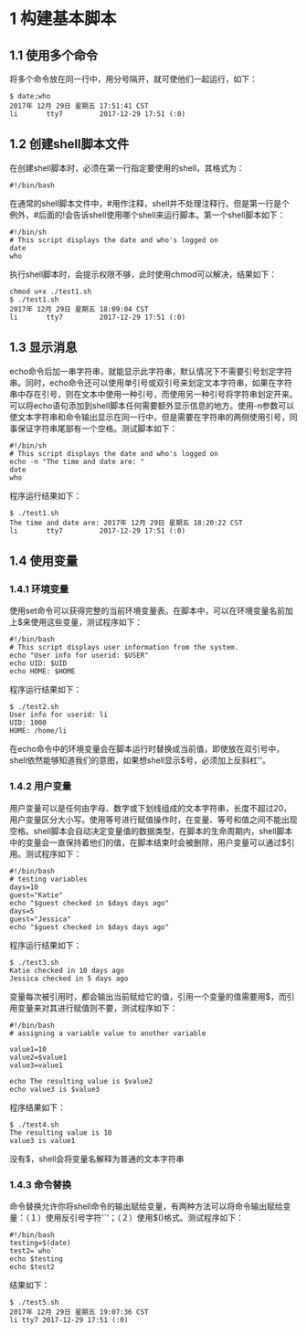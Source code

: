 # 1 构建基本脚本
## 1.1 使用多个命令
将多个命令放在同一行中，用分号隔开，就可使他们一起运行，如下：
```
$ date;who
2017年 12月 29日 星期五 17:51:41 CST
li       tty7         2017-12-29 17:51 (:0)
```
## 1.2 创建shell脚本文件
在创建shell脚本时，必须在第一行指定要使用的shell，其格式为：
```
#!/bin/bash
```
在通常的shell脚本文件中，#用作注释，shell并不处理注释行。但是第一行是个例外，#后面的!会告诉shell使用哪个shell来运行脚本。第一个shell脚本如下：
```
#!/bin/sh
# This script displays the date and who's logged on
date
who
```
执行shell脚本时，会提示权限不够，此时使用chmod可以解决，结果如下：
```
chmod u+x ./test1.sh
$ ./test1.sh
2017年 12月 29日 星期五 18:09:04 CST
li       tty7         2017-12-29 17:51 (:0)
```
## 1.3 显示消息
echo命令后加一串字符串，就能显示此字符串，默认情况下不需要引号划定字符串。同时，echo命令还可以使用单引号或双引号来划定文本字符串，如果在字符串中存在引号，则在文本中使用一种引号，而使用另一种引号将字符串划定开来。可以将echo语句添加到shell脚本任何需要额外显示信息的地方。使用-n参数可以使文本字符串和命令输出显示在同一行中，但是需要在字符串的两侧使用引号，同事保证字符串尾部有一个空格。测试脚本如下：
```
#!/bin/sh
# This script displays the date and who's logged on
echo -n "The time and date are: "
date
who
```
程序运行结果如下：
```
$ ./test1.sh
The time and date are: 2017年 12月 29日 星期五 18:20:22 CST
li       tty7         2017-12-29 17:51 (:0)
```
## 1.4 使用变量
### 1.4.1 环境变量
使用set命令可以获得完整的当前环境变量表。在脚本中，可以在环境变量名前加上$来使用这些变量，测试程序如下：
```
#!/bin/bash
# This script displays user information from the system.
echo "User info for userid: $USER"
echo UID: $UID
echo HOME: $HOME
```
程序运行结果如下：
```
$ ./test2.sh
User info for userid: li
UID: 1000
HOME: /home/li
```
在echo命令中的环境变量会在脚本运行时替换成当前值，即使放在双引号中，shell依然能够知道我们的意图，如果想shell显示$号，必须加上反斜杠'\'。
### 1.4.2 用户变量
用户变量可以是任何由字母、数字或下划线组成的文本字符串，长度不超过20，用户变量区分大小写。使用等号进行赋值操作时，在变量、等号和值之间不能出现空格。shell脚本会自动决定变量值的数据类型，在脚本的生命周期内，shell脚本中的变量会一直保持着他们的值，在脚本结束时会被删除，用户变量可以通过$引用。测试程序如下：
```
#!/bin/bash
# testing variables
days=10
guest="Katie"
echo "$guest checked in $days days ago"
days=5
guest="Jessica"
echo "$guest checked in $days days ago"
```
程序运行结果如下：
```
$ ./test3.sh
Katie checked in 10 days ago
Jessica checked in 5 days ago
```
变量每次被引用时，都会输出当前赋给它的值，引用一个变量的值需要用$，而引用变量来对其进行赋值则不要，测试程序如下：
```
#!/bin/bash
# assigning a variable value to another variable

value1=10
value2=$value1
value3=value1

echo The resulting value is $value2
echo value3 is $value3
```
程序结果如下：
```
$ ./test4.sh
The resulting value is 10
value3 is value1
```
没有$，shell会将变量名解释为普通的文本字符串
### 1.4.3 命令替换
命令替换允许你将shell命令的输出赋给变量，有两种方法可以将命令输出赋给变量：（１）使用反引号字符'`'；（２）使用$()格式。测试程序如下：
```
#!/bin/bash
testing=$(date)
test2=`who`
echo $testing
echo $test2
```
结果如下：
```
$ ./test5.sh
2017年 12月 29日 星期五 19:07:36 CST
li tty7 2017-12-29 17:51 (:0)
```
